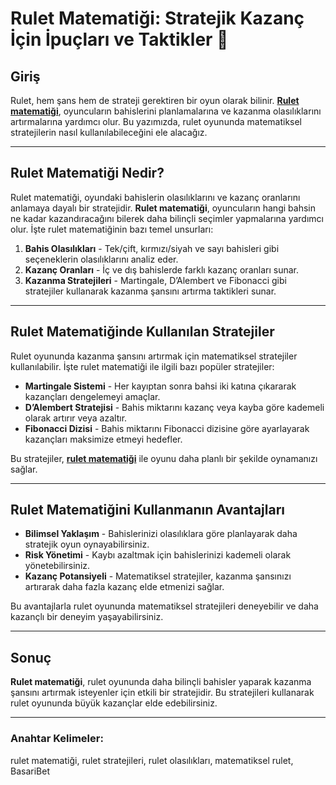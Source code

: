 # Rulet Matematiği: Stratejik Kazanç İçin İpuçları ve Taktikler 📐

## Giriş

Rulet, hem şans hem de strateji gerektiren bir oyun olarak bilinir. **[Rulet matematiği](https://casinotr.link/gWCRZ4)**, oyuncuların bahislerini planlamalarına ve kazanma olasılıklarını artırmalarına yardımcı olur. Bu yazımızda, rulet oyununda matematiksel stratejilerin nasıl kullanılabileceğini ele alacağız.

---

## Rulet Matematiği Nedir?

Rulet matematiği, oyundaki bahislerin olasılıklarını ve kazanç oranlarını anlamaya dayalı bir stratejidir. **Rulet matematiği**, oyuncuların hangi bahsin ne kadar kazandıracağını bilerek daha bilinçli seçimler yapmalarına yardımcı olur. İşte rulet matematiğinin bazı temel unsurları:

1. **Bahis Olasılıkları** - Tek/çift, kırmızı/siyah ve sayı bahisleri gibi seçeneklerin olasılıklarını analiz eder.
2. **Kazanç Oranları** - İç ve dış bahislerde farklı kazanç oranları sunar.
3. **Kazanma Stratejileri** - Martingale, D’Alembert ve Fibonacci gibi stratejiler kullanarak kazanma şansını artırma taktikleri sunar.

---

## Rulet Matematiğinde Kullanılan Stratejiler

Rulet oyununda kazanma şansını artırmak için matematiksel stratejiler kullanılabilir. İşte rulet matematiği ile ilgili bazı popüler stratejiler:

- **Martingale Sistemi** - Her kayıptan sonra bahsi iki katına çıkararak kazançları dengelemeyi amaçlar.
- **D’Alembert Stratejisi** - Bahis miktarını kazanç veya kayba göre kademeli olarak artırır veya azaltır.
- **Fibonacci Dizisi** - Bahis miktarını Fibonacci dizisine göre ayarlayarak kazançları maksimize etmeyi hedefler.

Bu stratejiler, **[rulet matematiği](https://casinotr.link/gWCRZ4)** ile oyunu daha planlı bir şekilde oynamanızı sağlar.

---

## Rulet Matematiğini Kullanmanın Avantajları

- **Bilimsel Yaklaşım** - Bahislerinizi olasılıklara göre planlayarak daha stratejik oyun oynayabilirsiniz.
- **Risk Yönetimi** - Kaybı azaltmak için bahislerinizi kademeli olarak yönetebilirsiniz.
- **Kazanç Potansiyeli** - Matematiksel stratejiler, kazanma şansınızı artırarak daha fazla kazanç elde etmenizi sağlar.

Bu avantajlarla rulet oyununda matematiksel stratejileri deneyebilir ve daha kazançlı bir deneyim yaşayabilirsiniz.

---

## Sonuç

**Rulet matematiği**, rulet oyununda daha bilinçli bahisler yaparak kazanma şansını artırmak isteyenler için etkili bir stratejidir. Bu stratejileri kullanarak rulet oyununda büyük kazançlar elde edebilirsiniz.

---

### Anahtar Kelimeler:
rulet matematiği, rulet stratejileri, rulet olasılıkları, matematiksel rulet, BasariBet
